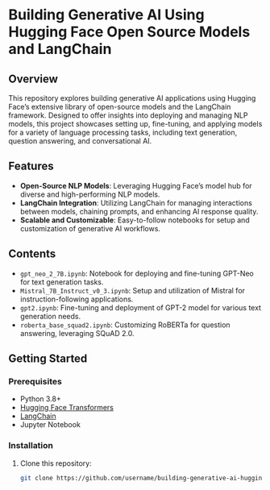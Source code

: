 # Building Generative AI Using Hugging Face Open Source Models and LangChain

## Overview
This repository explores building generative AI applications using Hugging Face’s extensive library of open-source models and the LangChain framework. Designed to offer insights into deploying and managing NLP models, this project showcases setting up, fine-tuning, and applying models for a variety of language processing tasks, including text generation, question answering, and conversational AI.

## Features
- **Open-Source NLP Models**: Leveraging Hugging Face’s model hub for diverse and high-performing NLP models.
- **LangChain Integration**: Utilizing LangChain for managing interactions between models, chaining prompts, and enhancing AI response quality.
- **Scalable and Customizable**: Easy-to-follow notebooks for setup and customization of generative AI workflows.

## Contents
- `gpt_neo_2_7B.ipynb`: Notebook for deploying and fine-tuning GPT-Neo for text generation tasks.
- `Mistral_7B_Instruct_v0_3.ipynb`: Setup and utilization of Mistral for instruction-following applications.
- `gpt2.ipynb`: Fine-tuning and deployment of GPT-2 model for various text generation needs.
- `roberta_base_squad2.ipynb`: Customizing RoBERTa for question answering, leveraging SQuAD 2.0.

## Getting Started

### Prerequisites
- Python 3.8+
- [Hugging Face Transformers](https://huggingface.co/transformers/)
- [LangChain](https://python.langchain.com/)
- Jupyter Notebook

### Installation
1. Clone this repository:
   ```bash
   git clone https://github.com/username/building-generative-ai-huggingface-langchain.git
